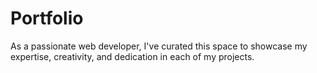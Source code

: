 # Portfolio
As a passionate web developer, I've curated this space to showcase my expertise, creativity, and dedication in each of my projects.
